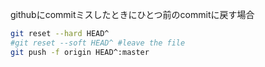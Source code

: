 
githubにcommitミスしたときにひとつ前のcommitに戻す場合

```bash
git reset --hard HEAD^
#git reset --soft HEAD^ #leave the file
git push -f origin HEAD^:master
```
